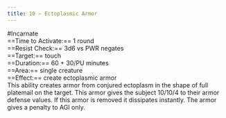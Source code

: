 ```yaml
---
title: 10 – Ectoplasmic Armor
---
```

#Incarnate  
==Time to Activate:== 1 round  
==Resist Check:== 3d6 vs PWR negates  
==Target:== touch  
==Duration:== 60 + 30/PU minutes  
==Area:== single creature  
==Effect:== create ectoplasmic armor  
This ability creates armor from conjured ectoplasm in the shape of full platemail on the target. This armor gives the subject 10/10/4 to their armor defense values. If this armor is removed it dissipates instantly. The armor gives a penalty to AGI only.  
